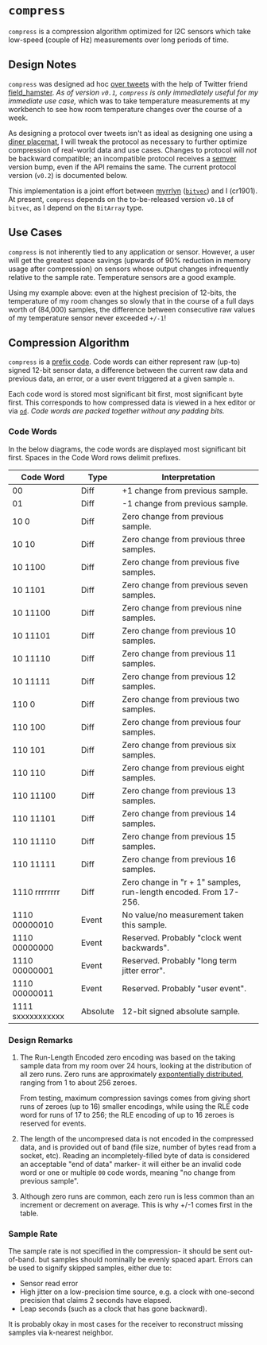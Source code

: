 # `compress`
`compress` is a compression algorithm optimized for I2C sensors which take
low-speed (couple of Hz) measurements over long periods of time.


## Design Notes
`compress` was designed ad hoc [over tweets](https://twitter.com/field_hamster/status/1283204695247347712)
with the help of Twitter friend [field_hamster](https://twitter.com/field_hamster).
_As of version `v0.1`, `compress` is only immediately useful for my immediate
use case,_ which was to take temperature measurements at my workbench to see
how room temperature changes over the course of a week.

As designing a protocol over tweets isn't as ideal as designing one using a [diner placemat](http://doc.cat-v.org/bell_labs/utf-8_history),
I will tweak the protocol as necessary to further optimize compression of real-world
data and use cases. Changes to protocol will _not_ be backward compatible;
an incompatible protocol receives a [semver](https://semver.org) version bump,
even if the API remains the same. The current protocol version (`v0.2`) is
documented below.

This implementation is a joint effort between [myrrlyn](https://twitter.com/myrrlyn)
([`bitvec`](https://github.com/myrrlyn/bitvec)) and I (cr1901). At present,
`compress` depends on the to-be-released version `v0.18` of `bitvec`, as I
depend on the `BitArray` type.

## Use Cases
`compress` is not inherently tied to any application or sensor. However, a user
will get the greatest space savings (upwards of 90% reduction in memory usage
after compression) on sensors whose output changes infrequently relative to the
sample rate. Temperature sensors are a good example.

Using my example above: even at the highest precision of 12-bits, the
temperature of my room changes so slowly that in the course of a full days
worth of (84,000) samples, the difference between consecutive raw values
of my temperature sensor never exceeded `+/-1`!

## Compression Algorithm
`compress` is a [prefix code](https://en.wikipedia.org/wiki/Prefix_code). Code
words can either represent raw (up-to) signed 12-bit sensor data, a difference
between the current raw data and previous data, an error, or a user event
triggered at a given sample `n`.

Each code word is stored most significant bit first, most significant byte
first. This corresponds to how compressed data is viewed in a hex editor or
via [`od`](https://en.wikipedia.org/wiki/Od_(Unix)). _Code words are packed
together without any padding bits._

### Code Words
In the below diagrams, the code words are displayed most significant bit first.
Spaces in the Code Word rows delimit prefixes.

|Code Word        |Type    |Interpretation                                                       |
|-----------------|--------|---------------------------------------------------------------------|
|00               |Diff    |+1 change from previous sample.                                      |
|01               |Diff    |-1 change from previous sample.                                      |
|10 0             |Diff    |Zero change from previous sample.                                    |
|10 10            |Diff    |Zero change from previous three samples.                             |
|10 1100          |Diff    |Zero change from previous five samples.                              |
|10 1101          |Diff    |Zero change from previous seven samples.                             |
|10 11100         |Diff    |Zero change from previous nine samples.                              |
|10 11101         |Diff    |Zero change from previous 10 samples.                                |
|10 11110         |Diff    |Zero change from previous 11 samples.                                |
|10 11111         |Diff    |Zero change from previous 12 samples.                                |
|110 0            |Diff    |Zero change from previous two samples.                               |
|110 100          |Diff    |Zero change from previous four samples.                              |
|110 101          |Diff    |Zero change from previous six samples.                               |
|110 110          |Diff    |Zero change from previous eight samples.                             |
|110 11100        |Diff    |Zero change from previous 13 samples.                                |
|110 11101        |Diff    |Zero change from previous 14 samples.                                |
|110 11110        |Diff    |Zero change from previous 15 samples.                                |
|110 11111        |Diff    |Zero change from previous 16 samples.                                |
|1110 rrrrrrrr    |Diff    |Zero change in "r + 1" samples, run-length encoded. From 17-256.     |
|1110 00000010    |Event   |No value/no measurement taken this sample.                           |
|1110 00000000    |Event   |Reserved. Probably "clock went backwards".                           |
|1110 00000001    |Event   |Reserved. Probably "long term jitter error".                         |
|1110 00000011    |Event   |Reserved. Probably "user event".                                     |
|1111 sxxxxxxxxxxx|Absolute|12-bit signed absolute sample.                                       |

### Design Remarks
1. The Run-Length Encoded zero encoding was based on the taking sample data
   from my room over 24 hours, looking at the distribution of all zero runs.
   Zero runs are approximately [expontentially distributed](https://en.wikipedia.org/wiki/Exponential_distribution),
   ranging from 1 to about 256 zeroes.

   From testing, maximum compression savings comes from giving short runs of
   zeroes (up to 16) smaller encodings, while using the RLE code word for runs
   of 17 to 256; the RLE encoding of up to 16 zeroes is reserved for events.

2. The length of the uncompresed data is not encoded in the compressed data,
   and is provided out of band (file size, number of bytes read from a socket,
   etc). Reading an incompletely-filled byte of data is considered an
   acceptable "end of data" marker- it will either be an invalid code word
   or one or multiple `00` code words, meaning "no change from previous
   sample".

3. Although zero runs are common, each zero run is less common than an
   increment or decrement on average. This is why +/-1 comes first in the
   table.

### Sample Rate
The sample rate is not specified in the compression- it should be sent
out-of-band. but samples should nominally be evenly spaced apart. Errors can be
used to signify skipped samples, either due to:
* Sensor read error
* High jitter on a low-precision time source, e.g. a clock with one-second precision that claims 2 seconds have elapsed.
* Leap seconds (such as a clock that has gone backward).

It is probably okay in most cases for the receiver to reconstruct
missing samples via k-nearest neighbor.
